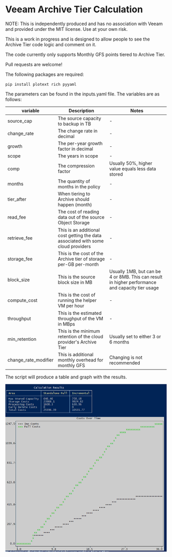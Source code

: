 # Veeam Archive Tier Calculation

NOTE: This is independently produced and has no association with Veeam and provided under the MIT license. Use at your own risk.

This is a work in progress and is designed to allow people to see the Archive Tier code logic and comment on it. 

The code currently only supports Monthly GFS points tiered to Archive Tier.

Pull requests are welcome!

The following packages are required:

    pip install plotext rich pyyaml

The parameters can be found in the inputs.yaml file. The variables are as follows:

| variable | Description | Notes |
|----------|-------------|-------|
| source_cap | The source capacity to backup in TB | - | 
| change_rate | The change rate in decimal | - |
| growth | The per-year growth factor in decimal | - |
| scope | The years in scope | - |
| comp | The compression factor | Usually 50%, higher value equals less data stored |
| months | The quantity of months in the policy | - |
| tier_after | When tiering to Archive should happen (month) | - |
| read_fee | The cost of reading data out of the source Object Storage | - |
| retrieve_fee | This is an additional cost getting the data associated with some cloud providers | - |
| storage_fee | This is the cost of the Archive tier of storage per-GB per-month | - |
| block_size | This is the source block size in MB | Usually 1MB, but can be 4 or 8MB. This can result in higher performance and capacity tier usage |
| compute_cost | This is the cost of running the helper VM per hour | - |
| throughput | This is the estimated throughput of the VM in MBps | - |
| min_retention | This is the minimum retention of the cloud provider's Archive Tier | Usually set to either 3 or 6 months |
| change_rate_modifier | This is additional monthly overhead for monthly GFS | Changing is not recommended |


The script will produce a table and graph with the results. 

![output](output.png)